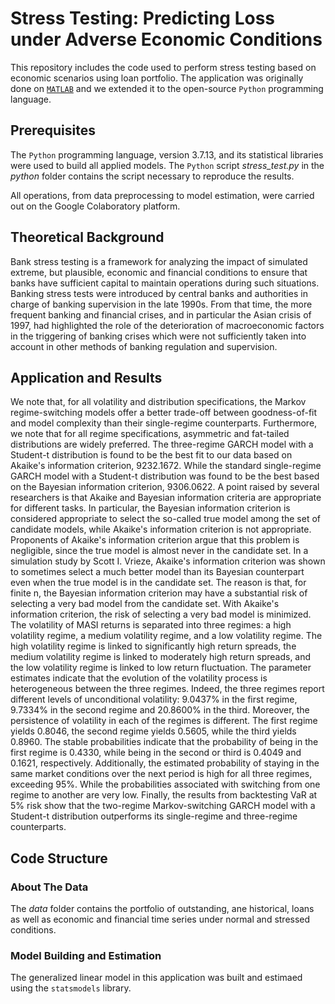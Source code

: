 # Stress Testing: Predicting Loss under Adverse Economic Conditions

This repository includes the code used to perform stress testing based on economic scenarios using loan portfolio. The application was originally done on [```MATLAB```](https://www.mathworks.com/matlabcentral/fileexchange/67771-stress-testing-predicting-loss-under-adverse-economic-conditions) and we extended it to the open-source ```Python``` programming language.

## Prerequisites

The ```Python``` programming language, version 3.7.13, and its statistical libraries were used to build all applied models. The ```Python``` script _stress_test.py_ in the _python_ folder contains the script necessary to reproduce the results.

All operations, from data preprocessing to model estimation, were carried out on the Google Colaboratory platform.

## Theoretical Background

Bank stress testing is a framework for analyzing the impact of simulated extreme, but plausible, economic and financial conditions to ensure that banks have sufficient capital to maintain operations during such situations. Banking stress tests were introduced by central banks and authorities in charge of banking supervision in the late 1990s. From that time, the more frequent banking and financial crises, and in particular the Asian crisis of 1997, had highlighted the role of the deterioration of macroeconomic factors in the triggering of banking crises which  were not sufficiently taken into account in other methods of banking regulation and supervision.

## Application and Results

We note that, for all volatility and distribution specifications, the Markov regime-switching models offer a better trade-off between goodness-of-fit and model complexity than their single-regime counterparts. Furthermore, we note that for all regime specifications, asymmetric and fat-tailed distributions are widely preferred. The three-regime GARCH model with a Student-t distribution is found to be the best fit to our data based on Akaike's information criterion, 9232.1672. While the standard single-regime GARCH model with a Student-t distribution was found to be the best based on the Bayesian information criterion, 9306.0622. A point raised by several researchers is that Akaike and Bayesian information criteria are appropriate for different tasks. In particular, the Bayesian information criterion is considered appropriate to select the so-called true model among the set of candidate models, while Akaike's information criterion is not appropriate. Proponents of Akaike's information criterion argue that this problem is negligible, since the true model is almost never in the candidate set. In a simulation study by Scott I. Vrieze, Akaike's information criterion was shown to sometimes select a much better model than its Bayesian counterpart even when the true model is in the candidate set. The reason is that, for finite n, the Bayesian information criterion may have a substantial risk of selecting a very bad model from the candidate set. With Akaike's information criterion, the risk of selecting a very bad model is minimized. The volatility of MASI returns is separated into three regimes: a high volatility regime, a medium volatility regime, and a low volatility regime. The high volatility regime is linked to significantly high return spreads, the medium volatility regime is linked to moderately high return spreads, and the low volatility regime is linked to low return fluctuation. The parameter estimates indicate that the evolution of the volatility process is heterogeneous between the three regimes. Indeed, the three regimes report different levels of unconditional volatility: 9.0437% in the first regime, 9.7334% in the second regime and 20.8600% in the third. Moreover, the persistence of volatility in each of the regimes is different. The first regime yields 0.8046, the second regime yields 0.5605, while the third yields 0.8960. The stable probabilities indicate that the probability of being in the first regime is 0.4330, while being in the second or third is 0.4049 and 0.1621, respectively. Additionally, the estimated probability of staying in the same market conditions over the next period is high for all three regimes, exceeding 95%. While the probabilities associated with switching from one regime to another are very low. Finally, the results from backtesting VaR at 5% risk show that the two-regime Markov-switching GARCH model with a Student-t distribution outperforms its single-regime and three-regime counterparts. 

## Code Structure

### About The Data

The _data_ folder contains the portfolio of outstanding, ane historical, loans as well as economic and financial time series under normal and stressed conditions.

### Model Building and Estimation

The generalized linear model in this application was built and estimaed using the ```statsmodels``` library.
